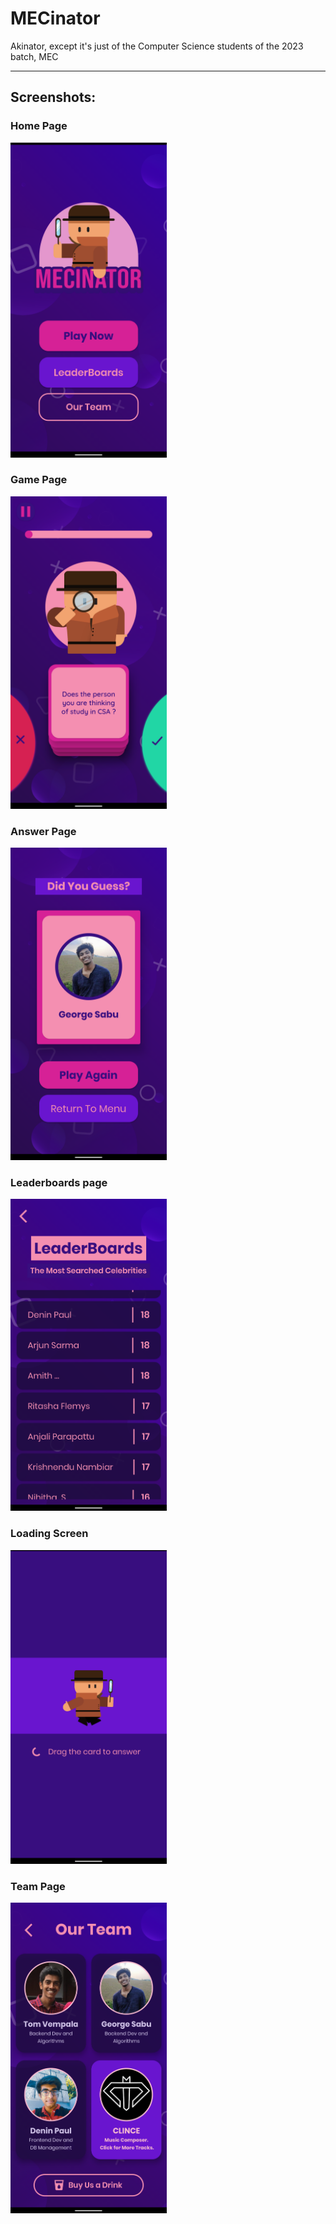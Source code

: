 # MECinator

Akinator, except it's just of the Computer Science students of the 2023 batch, MEC

<hr/>

## Screenshots:


### Home Page

<img src="screenshots/homeScreen.png" alt="Home Screen" width="250" >
<br/>

### Game Page

<img src="screenshots/gameScreen.png" alt="Game Screen" width="250">
<br/>

### Answer Page

<img src="screenshots/answerScreen.png" alt="Answer Screen" width="250">
<br/>

### Leaderboards page

<img src="screenshots/leaderboards.png" alt="Leaderboards Screen" width="250">
<br/>

### Loading Screen

<img src="screenshots/loading-screen.png" alt="Loading Screen" width="250">
<br/>

### Team Page

<img src="screenshots/teamPage.png" alt="Team Page" width="250">
<br/>
